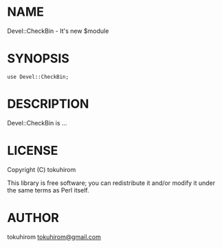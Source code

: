 # NAME

Devel::CheckBin - It's new $module

# SYNOPSIS

    use Devel::CheckBin;

# DESCRIPTION

Devel::CheckBin is ...

# LICENSE

Copyright (C) tokuhirom

This library is free software; you can redistribute it and/or modify
it under the same terms as Perl itself.

# AUTHOR

tokuhirom <tokuhirom@gmail.com>
